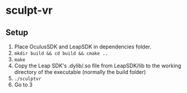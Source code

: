 sculpt-vr
================

Setup
---------------
1) Place OculusSDK and LeapSDK in dependencies folder.
2) `mkdir build && cd build && cmake ..`
3) `make`
4) Copy the Leap SDK's .dylib/.so file from LeapSDK/lib to the working directory of the executable (normally the build folder)
5) `./sculptvr`
6) Go to 3
